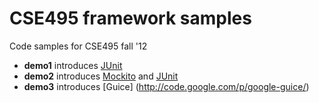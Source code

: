 CSE495 framework samples
======

Code samples for CSE495 fall '12

 * **demo1** introduces [JUnit](https://github.com/KentBeck/junit)
 * **demo2** introduces [Mockito](http://code.google.com/p/mockito/) and [JUnit](https://github.com/KentBeck/junit)
 * **demo3** introduces [Guice] (http://code.google.com/p/google-guice/)
